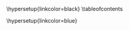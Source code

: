 


\hypersetup{linkcolor=black}
\tableofcontents

<!-- TODO: change for print/web -->
\hypersetup{linkcolor=blue}